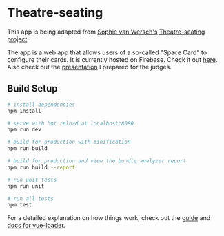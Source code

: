 # Theatre-seating

This app is being adapted from [Sophie van Wersch's](https://github.com/SophieMaryam) [Theatre-seating project](https://github.com/SophieMaryam/Theatre-seating).

The app is a web app that allows users of a so-called "Space Card" to configure their cards. It is currently hosted on Firebase. Check it out [here](https://bison-hacks-1b8e0.firebaseapp.com). Also check out the [presentation](http://bit.ly/ChubaBISONPresentation) I prepared for the judges.

## Build Setup

``` bash
# install dependencies
npm install

# serve with hot reload at localhost:8080
npm run dev

# build for production with minification
npm run build

# build for production and view the bundle analyzer report
npm run build --report

# run unit tests
npm run unit

# run all tests
npm test
```

For a detailed explanation on how things work, check out the [guide](http://vuejs-templates.github.io/webpack/) and [docs for vue-loader](http://vuejs.github.io/vue-loader).
